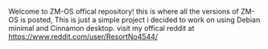 Welcome to ZM-OS offical repository! this is where all the versions of ZM-OS is posted, This is just a simple project i decided to work on using Debian minimal and Cinnamon desktop.
visit my offical reddit at https://www.reddit.com/user/ResortNo4544/
